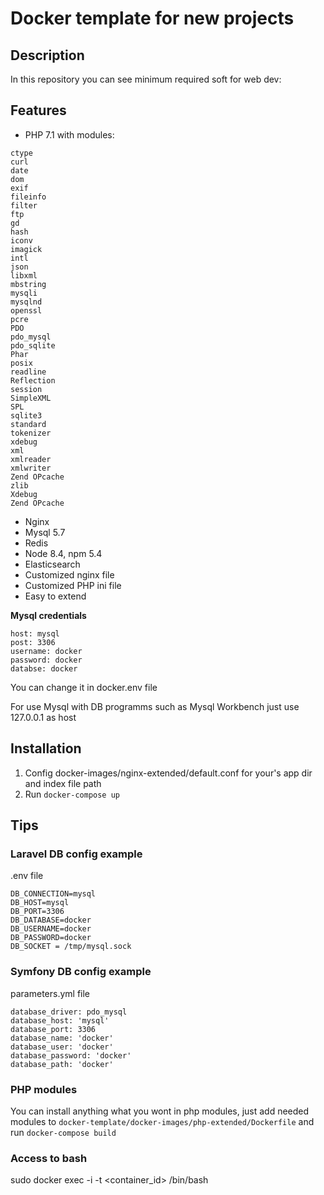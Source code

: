 # Docker template for new projects

## Description

In this repository you can see minimum required soft for web dev:

## Features

* PHP 7.1 with modules:

```
ctype
curl
date
dom
exif
fileinfo
filter
ftp
gd
hash
iconv
imagick
intl
json
libxml
mbstring
mysqli
mysqlnd
openssl
pcre
PDO
pdo_mysql
pdo_sqlite
Phar
posix
readline
Reflection
session
SimpleXML
SPL
sqlite3
standard
tokenizer
xdebug
xml
xmlreader
xmlwriter
Zend OPcache
zlib
Xdebug
Zend OPcache
```

* Nginx
* Mysql 5.7
* Redis
* Node 8.4, npm 5.4
* Elasticsearch
* Customized nginx file
* Customized PHP ini file
* Easy to extend

**Mysql credentials**

```
host: mysql
post: 3306
username: docker
password: docker
databse: docker
```

You can change it in docker.env file

For use Mysql with DB programms such as Mysql Workbench just use 127.0.0.1 as host

## Installation

1. Config docker-images/nginx-extended/default.conf for your's app dir and index file path
2. Run `docker-compose up` 

## Tips

### Laravel DB config example

.env file

```
DB_CONNECTION=mysql
DB_HOST=mysql
DB_PORT=3306
DB_DATABASE=docker
DB_USERNAME=docker
DB_PASSWORD=docker
DB_SOCKET = /tmp/mysql.sock
```
### Symfony DB config example

parameters.yml file

```
database_driver: pdo_mysql
database_host: 'mysql'
database_port: 3306
database_name: 'docker'
database_user: 'docker'
database_password: 'docker'
database_path: 'docker'
```

### PHP modules

You can install anything what you wont in php modules, just add needed modules to `docker-template/docker-images/php-extended/Dockerfile` 
and run `docker-compose build` 

### Access to bash

sudo docker exec -i -t <container_id> /bin/bash